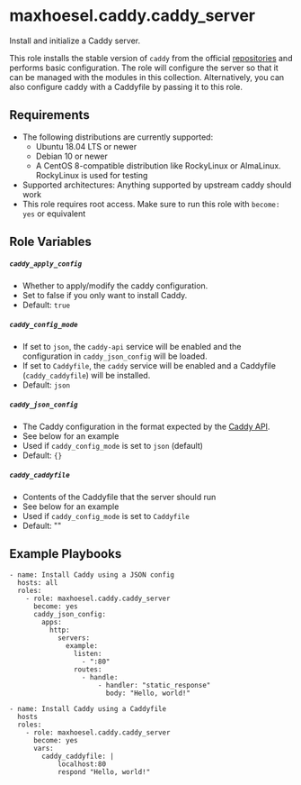 # maxhoesel.caddy.caddy_server

Install and initialize a Caddy server.

This role installs the stable version of `caddy` from the official [repositories](https://caddyserver.com/docs/install) and performs basic configuration.
The role will configure the server so that it can be managed with the modules in this collection.
Alternatively, you can also configure caddy with a Caddyfile by passing it to this role.

## Requirements

- The following distributions are currently supported:
  - Ubuntu 18.04 LTS or newer
  - Debian 10 or newer
  - A CentOS 8-compatible distribution like RockyLinux or AlmaLinux. RockyLinux is used for testing
- Supported architectures: Anything supported by upstream caddy should work
- This role requires root access. Make sure to run this role with `become: yes` or equivalent

## Role Variables

##### `caddy_apply_config`
- Whether to apply/modify the caddy configuration.
- Set to false if you only want to install Caddy.
- Default: `true`

##### `caddy_config_mode`
- If set to `json`, the `caddy-api` service will be enabled and the configuration in `caddy_json_config` will be loaded.
- If set to `Caddyfile`, the `caddy` service will be enabled and a Caddyfile (`caddy_caddyfile`) will be installed.
- Default: `json`

##### `caddy_json_config`
- The Caddy configuration in the format expected by the [Caddy API](https://caddyserver.com/docs/json/).
- See below for an example
- Used if `caddy_config_mode` is set to `json` (default)
- Default: `{}`

##### `caddy_caddyfile`
- Contents of the Caddyfile that the server should run
- See below for an example
- Used if `caddy_config_mode` is set to `Caddyfile`
- Default: ""

## Example Playbooks

```
- name: Install Caddy using a JSON config
  hosts: all
  roles:
    - role: maxhoesel.caddy.caddy_server
      become: yes
      caddy_json_config:
        apps:
          http:
            servers:
              example:
                listen:
                  - ":80"
                routes:
                  - handle:
                      - handler: "static_response"
                        body: "Hello, world!"

- name: Install Caddy using a Caddyfile
  hosts
  roles:
    - role: maxhoesel.caddy.caddy_server
      become: yes
      vars:
        caddy_caddyfile: |
            localhost:80
            respond "Hello, world!"

```
